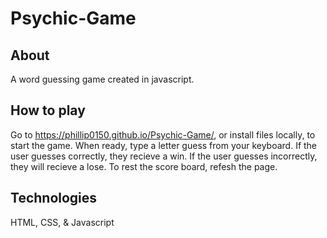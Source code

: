 # Psychic-Game

## About

A word guessing game created in javascript.

## How to play

Go to https://phillip0150.github.io/Psychic-Game/, or install files locally, to start the game. When ready, type a letter guess from your keyboard. If the user guesses correctly, they recieve a win. If the user guesses incorrectly, they will recieve a lose. To rest the score board, refesh the page.

## Technologies

HTML, CSS, & Javascript
